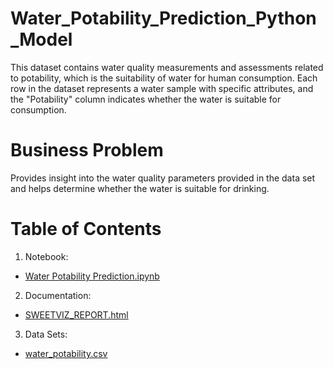 # Water_Potability_Prediction_Python_Model
This dataset contains water quality measurements and assessments related to potability, which is the suitability of water for human consumption. Each row in the dataset represents a water sample with specific attributes, and the "Potability" column indicates whether the water is suitable for consumption.

# Business Problem
Provides insight into the water quality parameters provided in the data set and helps determine whether the water is suitable for drinking.

# Table of Contents
1. Notebook:
- [Water Potability Prediction.ipynb](https://github.com/Xue-Liu-Alexia/Walmart_WeeklySales_Prediction_Model/blob/main/Walmart%20Sales%20Prediction%20Model.ipynb)
2. Documentation:
-  [SWEETVIZ_REPORT.html](https://github.com/Xue-Liu-Alexia/Walmart_WeeklySales_Prediction_Model/blob/main/Walmart%20Weekly%20Sales%20Prediction.pptx)
3. Data Sets:
- [water_potability.csv](https://github.com/Xue-Liu-Alexia/Walmart_WeeklySales_Prediction_Model/blob/main/walmart-sales-dataset-of-45stores.csv)
